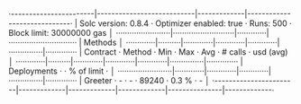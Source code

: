 ·-----------------------|---------------------------|-------------|-----------------------------·
|  Solc version: 0.8.4  ·  Optimizer enabled: true  ·  Runs: 500  ·  Block limit: 30000000 gas  │
························|···························|·············|······························
|  Methods                                                                                      │
·············|··········|·············|·············|·············|···············|··············
|  Contract  ·  Method  ·  Min        ·  Max        ·  Avg        ·  # calls      ·  usd (avg)  │
·············|··········|·············|·············|·············|···············|··············
|  Deployments          ·                                         ·  % of limit   ·             │
························|·············|·············|·············|···············|··············
|  Greeter              ·          -  ·          -  ·      89240  ·        0.3 %  ·          -  │
·-----------------------|-------------|-------------|-------------|---------------|-------------·